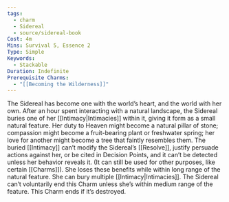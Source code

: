 ```yaml
---
tags:
  - charm
  - Sidereal
  - source/sidereal-book
Cost: 4m
Mins: Survival 5, Essence 2
Type: Simple
Keywords:
  - Stackable
Duration: Indefinite
Prerequisite Charms:
  - "[[Becoming the Wilderness]]"
---
```

The Sidereal has become one with the world’s heart, and the world with her own. After an hour spent interacting with a natural landscape, the Sidereal buries one of her [[Intimacy|Intimacies]] within it, giving it form as a small natural feature. Her duty to Heaven might become a natural pillar of stone; compassion might become a fruit-bearing plant or freshwater spring; her love for another might become a tree that faintly resembles them. The buried [[Intimacy]] can’t modify the Sidereal’s [[Resolve]], justify persuade actions against her, or be cited in Decision Points, and it can’t be detected unless her behavior reveals it. (It can still be used for other purposes, like certain [[Charms]]). She loses these benefits while within long range of the natural feature. She can bury multiple [[Intimacy|Intimacies]]. The Sidereal can’t voluntarily end this Charm unless she’s within medium range of the feature. This Charm ends if it’s destroyed.